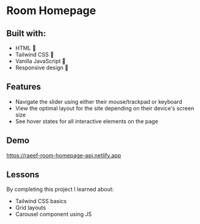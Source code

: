 # Room Homepage

## Built with:
- HTML 🧾
- Tailwind CSS 🎨
- Vanilla JavaScript 🤖
- Responsive design 📲

## Features

- Navigate the slider using either their mouse/trackpad or keyboard
- View the optimal layout for the site depending on their device's screen size
- See hover states for all interactive elements on the page
## Demo

https://raeef-room-homepage-api.netlify.app


## Lessons

By completing this project I learned about:

- Tailwind CSS basics
- Grid layouts
- Carousel component using JS


